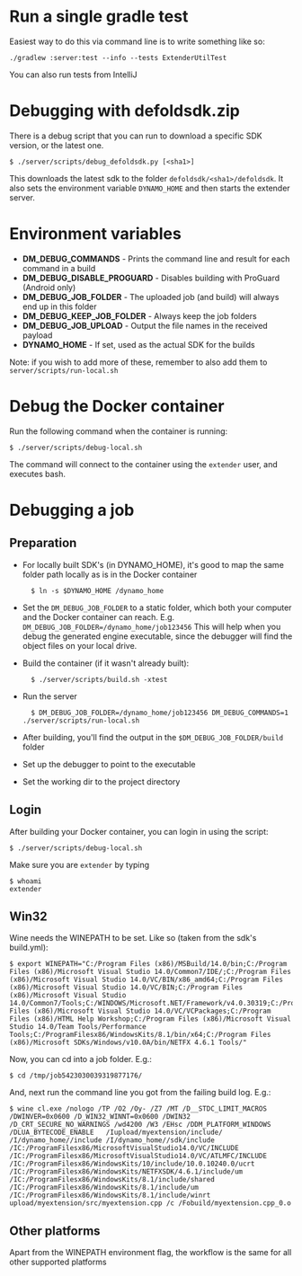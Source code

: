 # Run a single gradle test

Easiest way to do this via command line is to write something like so:

    ./gradlew :server:test --info --tests ExtenderUtilTest

You can also run tests from IntelliJ

# Debugging with defoldsdk.zip

There is a debug script that you can run to download a specific SDK version, or the latest one.

    $ ./server/scripts/debug_defoldsdk.py [<sha1>]

This downloads the latest sdk to the folder `defoldsdk/<sha1>/defoldsdk`. It also sets the environment variable `DYNAMO_HOME` and then starts the extender server.

# Environment variables

* **DM_DEBUG_COMMANDS** - Prints the command line and result  for each command in a build
* **DM_DEBUG_DISABLE_PROGUARD** - Disables building with ProGuard (Android only)
* **DM_DEBUG_JOB_FOLDER** - The uploaded job (and build) will always end up in this folder
* **DM_DEBUG_KEEP_JOB_FOLDER** - Always keep the job folders
* **DM_DEBUG_JOB_UPLOAD** - Output the file names in the received payload
* **DYNAMO_HOME** - If set, used as the actual SDK for the builds

Note: if you wish to add more of these, remember to also add them to `server/scripts/run-local.sh`

# Debug the Docker container

Run the following command when the container is running:

```
$ ./server/scripts/debug-local.sh
```

The command will connect to the container using the `extender` user, and executes bash.

# Debugging a job

## Preparation

* For locally built SDK's (in DYNAMO_HOME), it's good to map the same folder path locally as is in the Docker container

        $ ln -s $DYNAMO_HOME /dynamo_home

* Set the `DM_DEBUG_JOB_FOLDER` to a static folder, which both your computer and the Docker container can reach.
    E.g. `DM_DEBUG_JOB_FOLDER=/dynamo_home/job123456`
    This will help when you debug the generated engine executable, since the debugger will find the object files on your local drive.

* Build the container (if it wasn't already built):

        $ ./server/scripts/build.sh -xtest

* Run the server

        $ DM_DEBUG_JOB_FOLDER=/dynamo_home/job123456 DM_DEBUG_COMMANDS=1 ./server/scripts/run-local.sh

* After building, you'll find the output in the `$DM_DEBUG_JOB_FOLDER/build` folder

* Set up the debugger to point to the executable

* Set the working dir to the project directory

## Login

After building your Docker container, you can login in using the script:

    $ ./server/scripts/debug-local.sh

Make sure you are `extender` by typing

    $ whoami
    extender


## Win32

Wine needs the WINEPATH to be set. Like so (taken from the sdk's build.yml):

    $ export WINEPATH="C:/Program Files (x86)/MSBuild/14.0/bin;C:/Program Files (x86)/Microsoft Visual Studio 14.0/Common7/IDE/;C:/Program Files (x86)/Microsoft Visual Studio 14.0/VC/BIN/x86_amd64;C:/Program Files (x86)/Microsoft Visual Studio 14.0/VC/BIN;C:/Program Files (x86)/Microsoft Visual Studio 14.0/Common7/Tools;C:/WINDOWS/Microsoft.NET/Framework/v4.0.30319;C:/Program Files (x86)/Microsoft Visual Studio 14.0/VC/VCPackages;C:/Program Files (x86)/HTML Help Workshop;C:/Program Files (x86)/Microsoft Visual Studio 14.0/Team Tools/Performance Tools;C:/ProgramFilesx86/WindowsKits/8.1/bin/x64;C:/Program Files (x86)/Microsoft SDKs/Windows/v10.0A/bin/NETFX 4.6.1 Tools/"

Now, you can cd into a job folder. E.g.:

    $ cd /tmp/job5423030039319877176/

And, next run the command line you got from the failing build log. E.g.:

    $ wine cl.exe /nologo /TP /O2 /Oy- /Z7 /MT /D__STDC_LIMIT_MACROS /DWINVER=0x0600 /D_WIN32_WINNT=0x0600 /DWIN32 /D_CRT_SECURE_NO_WARNINGS /wd4200 /W3 /EHsc /DDM_PLATFORM_WINDOWS /DLUA_BYTECODE_ENABLE   /Iupload/myextension/include/  /I/dynamo_home//include /I/dynamo_home//sdk/include /IC:/ProgramFilesx86/MicrosoftVisualStudio14.0/VC/INCLUDE /IC:/ProgramFilesx86/MicrosoftVisualStudio14.0/VC/ATLMFC/INCLUDE /IC:/ProgramFilesx86/WindowsKits/10/include/10.0.10240.0/ucrt /IC:/ProgramFilesx86/WindowsKits/NETFXSDK/4.6.1/include/um /IC:/ProgramFilesx86/WindowsKits/8.1/include/shared /IC:/ProgramFilesx86/WindowsKits/8.1/include/um /IC:/ProgramFilesx86/WindowsKits/8.1/include/winrt  upload/myextension/src/myextension.cpp /c /Fobuild/myextension.cpp_0.o

## Other platforms

Apart from the WINEPATH environment flag, the workflow is the same for all other supported platforms
